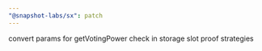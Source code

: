 ```yaml
---
"@snapshot-labs/sx": patch
---
```


convert params for getVotingPower check in storage slot proof strategies
